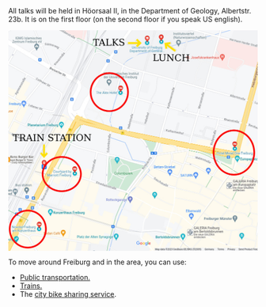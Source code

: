 <html> 
<body>
All talks will be held in Höorsaal II, in the Department of Geology, Albertstr. 23b. It is on the first floor (on the second floor if you speak US english).


  <center> 
     <p>
       <img align="center" width="800" src="freiburg_map.jpg" >
     </p>
  </center>

To move around Freiburg and in the area, you can use:
<ul>
  <li> <a href="https://www.vag-freiburg.de/">Public transportation.</a></li>
  <li> <a href="https://www.bahn.de">Trains.</a></li>
  <li> The <a href="https://www.frelo-freiburg.de/de/">city bike sharing service</a>.</li>
</ul>

</body>



</html>
